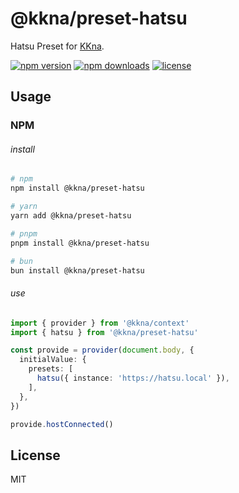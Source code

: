 # @kkna/preset-hatsu

Hatsu Preset for [KKna](https://github.com/importantimport/kkna).

<!-- automd:badges color="gray" license -->

[![npm version](https://img.shields.io/npm/v/@kkna/preset-hatsu?color=gray)](https://npmjs.com/package/@kkna/preset-hatsu)
[![npm downloads](https://img.shields.io/npm/dm/@kkna/preset-hatsu?color=gray)](https://npmjs.com/package/@kkna/preset-hatsu)
[![license](https://img.shields.io/github/license/importantimport/kkna?color=gray)](https://github.com/importantimport/kkna/blob/main/LICENSE)

<!-- /automd -->

## Usage

### NPM

###### install

<!-- automd:pm-install auto=false -->

```sh
# npm
npm install @kkna/preset-hatsu

# yarn
yarn add @kkna/preset-hatsu

# pnpm
pnpm install @kkna/preset-hatsu

# bun
bun install @kkna/preset-hatsu
```

<!-- /automd -->

###### use

<!-- automd:file src="test/fixture/provide.ts" code -->

```ts [provide.ts]
import { provider } from '@kkna/context'
import { hatsu } from '@kkna/preset-hatsu'

const provide = provider(document.body, {
  initialValue: {
    presets: [
      hatsu({ instance: 'https://hatsu.local' }),
    ],
  },
})

provide.hostConnected()
```

<!-- /automd -->

## License

MIT
